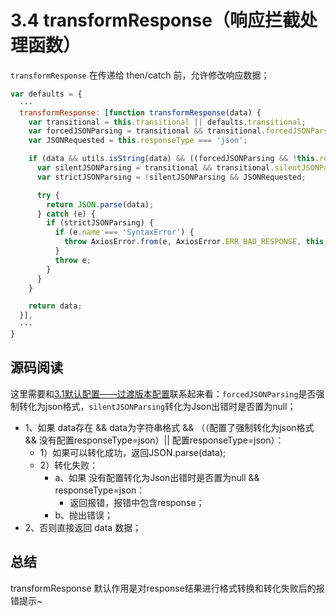 # 3.4 transformResponse（响应拦截处理函数）
`transformResponse` 在传递给 then/catch 前，允许修改响应数据；

```javascript
var defaults = {
  ···
  transformResponse: [function transformResponse(data) {
    var transitional = this.transitional || defaults.transitional;
    var forcedJSONParsing = transitional && transitional.forcedJSONParsing;
    var JSONRequested = this.responseType === 'json';

    if (data && utils.isString(data) && ((forcedJSONParsing && !this.responseType) || JSONRequested)) {
      var silentJSONParsing = transitional && transitional.silentJSONParsing;
      var strictJSONParsing = !silentJSONParsing && JSONRequested;

      try {
        return JSON.parse(data);
      } catch (e) {
        if (strictJSONParsing) {
          if (e.name === 'SyntaxError') {
            throw AxiosError.from(e, AxiosError.ERR_BAD_RESPONSE, this, null, this.response);
          }
          throw e;
        }
      }
    }

    return data;
  }],
  ···
}
```
## 源码阅读
这里需要和[3.1默认配置——过渡版本配置]()联系起来看：`forcedJSONParsing`是否强制转化为json格式，`silentJSONParsing`转化为Json出错时是否置为null；
- 1、如果 data存在 && data为字符串格式 && （（配置了强制转化为json格式 && 没有配置responseType=json）|| 配置responseType=json）：
  - 1）如果可以转化成功，返回JSON.parse(data);
  - 2）转化失败：
    - a、如果 没有配置转化为Json出错时是否置为null && responseType=json：
      - 返回报错，报错中包含response；
    - b、抛出错误；
- 2、否则直接返回 data 数据；

## 总结
transformResponse 默认作用是对response结果进行格式转换和转化失败后的报错提示~